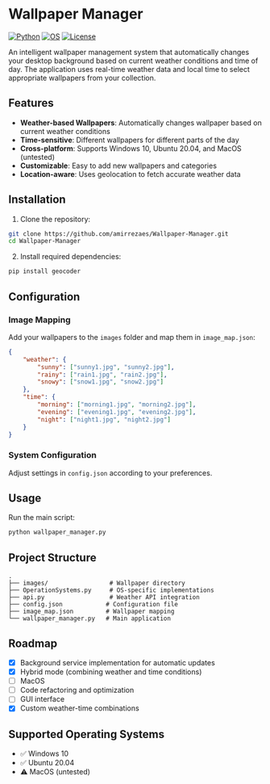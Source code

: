 # Wallpaper Manager

[![Python](https://img.shields.io/badge/Python-3.6%2B-blue.svg)](https://www.python.org/downloads/)
[![OS](https://img.shields.io/badge/OS-Windows%20|%20Linux%20|%20MacOS-orange.svg)]()
[![License](https://img.shields.io/badge/License-MIT-green.svg)](LICENSE)

An intelligent wallpaper management system that automatically changes your desktop background based on current weather conditions and time of day. The application uses real-time weather data and local time to select appropriate wallpapers from your collection.

## Features

- **Weather-based Wallpapers**: Automatically changes wallpaper based on current weather conditions
- **Time-sensitive**: Different wallpapers for different parts of the day
- **Cross-platform**: Supports Windows 10, Ubuntu 20.04, and MacOS (untested)
- **Customizable**: Easy to add new wallpapers and categories
- **Location-aware**: Uses geolocation to fetch accurate weather data

## Installation

1. Clone the repository:
```bash
git clone https://github.com/amirrezaes/Wallpaper-Manager.git
cd Wallpaper-Manager
```

2. Install required dependencies:
```bash
pip install geocoder
```

## Configuration

### Image Mapping
Add your wallpapers to the `images` folder and map them in `image_map.json`:

```json
{
    "weather": {
        "sunny": ["sunny1.jpg", "sunny2.jpg"],
        "rainy": ["rain1.jpg", "rain2.jpg"],
        "snowy": ["snow1.jpg", "snow2.jpg"]
    },
    "time": {
        "morning": ["morning1.jpg", "morning2.jpg"],
        "evening": ["evening1.jpg", "evening2.jpg"],
        "night": ["night1.jpg", "night2.jpg"]
    }
}
```

### System Configuration
Adjust settings in `config.json` according to your preferences.

## Usage

Run the main script:
```bash
python wallpaper_manager.py
```

## Project Structure

```
.
├── images/                 # Wallpaper directory
├── OperationSystems.py     # OS-specific implementations
├── api.py                  # Weather API integration
├── config.json            # Configuration file
├── image_map.json         # Wallpaper mapping
└── wallpaper_manager.py   # Main application
```

## Roadmap

- [x] Background service implementation for automatic updates
- [x] Hybrid mode (combining weather and time conditions)
- [ ] MacOS
- [ ] Code refactoring and optimization
- [ ] GUI interface
- [x] Custom weather-time combinations

## Supported Operating Systems

- ✅ Windows 10
- ✅ Ubuntu 20.04
- ⚠️ MacOS (untested)

